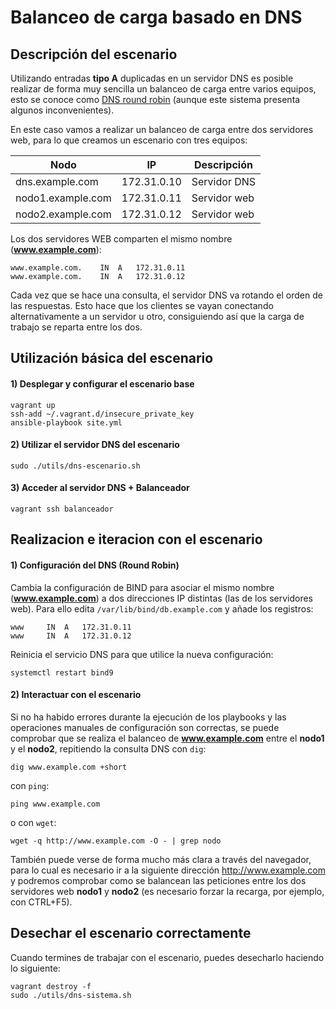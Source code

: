 # Balanceo de carga basado en DNS

## Descripción del escenario

Utilizando entradas **tipo A** duplicadas en un servidor DNS es posible realizar de forma muy sencilla un balanceo de carga entre varios equipos, esto se conoce como [DNS round robin](http://en.wikipedia.org/wiki/Round-robin_DNS) (aunque este sistema presenta algunos inconvenientes).

En este caso vamos a realizar un balanceo de carga entre dos servidores web, para lo que creamos un escenario con tres equipos:

Nodo              | IP          | Descripción
------------------|-------------|------------
dns.example.com   | 172.31.0.10 | Servidor DNS
nodo1.example.com | 172.31.0.11 | Servidor web
nodo2.example.com | 172.31.0.12 | Servidor web

Los dos servidores WEB comparten el mismo nombre (**www.example.com**):

~~~
www.example.com.	IN	A	172.31.0.11
www.example.com.	IN	A	172.31.0.12
~~~

Cada vez que se hace una consulta, el servidor DNS va rotando el orden de las respuestas. Esto hace que los clientes se vayan conectando alternativamente a un servidor u otro, consiguiendo así que la carga de trabajo se reparta entre los dos.

## Utilización básica del escenario

#### 1) Desplegar y configurar el escenario base

~~~
vagrant up
ssh-add ~/.vagrant.d/insecure_private_key
ansible-playbook site.yml
~~~

#### 2) Utilizar el servidor DNS del escenario

~~~
sudo ./utils/dns-escenario.sh
~~~

#### 3) Acceder al servidor DNS + Balanceador

~~~
vagrant ssh balanceador
~~~

## Realizacion e iteracion con el escenario

#### 1) Configuración del DNS (Round Robin)

Cambia la configuración de BIND para asociar el mismo nombre (**www.example.com**) a dos direcciones IP distintas (las de los servidores web). Para ello edita `/var/lib/bind/db.example.com` y añade los registros:

~~~
www		IN	A	172.31.0.11
www		IN	A	172.31.0.12
~~~

Reinicia el servicio DNS para que utilice la nueva configuración:

~~~
systemctl restart bind9
~~~

#### 2) Interactuar con el escenario

Si no ha habido errores durante la ejecución de los playbooks y las operaciones manuales de configuración son correctas, se puede comprobar que se realiza el balanceo de **www.example.com** entre el **nodo1** y el **nodo2**, repitiendo la consulta DNS con `dig`:

~~~
dig www.example.com +short
~~~

con `ping`:

~~~
ping www.example.com
~~~

o con `wget`:

~~~
wget -q http://www.example.com -O - | grep nodo
~~~

También puede verse de forma mucho más clara a través del navegador, para lo cual es necesario ir a la siguiente dirección <http://www.example.com> y podremos comprobar como se balancean las peticiones entre los dos servidores web **nodo1** y **nodo2** (es necesario forzar la recarga, por ejemplo, con CTRL+F5).

## Desechar el escenario correctamente

Cuando termines de trabajar con el escenario, puedes desecharlo haciendo lo siguiente:

~~~
vagrant destroy -f
sudo ./utils/dns-sistema.sh
~~~



